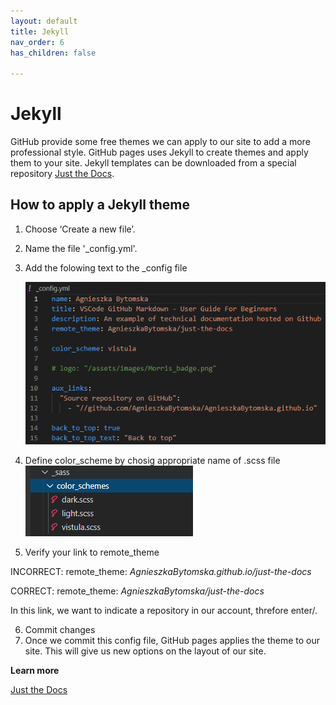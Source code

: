 ```yaml
---
layout: default
title: Jekyll
nav_order: 6
has_children: false

---
```



# Jekyll 

GitHub provide some free themes we can apply to our site to add a more professional style. GitHub pages uses Jekyll to create themes and apply them to your site. Jekyll templates can be downloaded from a special repository [Just the Docs](https://pmarsceill.github.io/just-the-docs/).
 
## How to apply a Jekyll theme

1. Choose ‘Create a new file’.
2. Name the file '_config.yml'.
3. Add the folowing text to the  _config file

   ![](../assets/images/config.png)
4. Define color_scheme by chosig appropriate name of .scss file  
   ![](../assets/images/color%20scheme.png)
5. Verify your link to remote_theme

 INCORRECT: remote_theme: *AgnieszkaBytomska.github.io/just-the-docs*

 CORRECT: remote_theme: *AgnieszkaBytomska/just-the-docs*

In this link, we want to indicate a repository in our account, threfore enter<nazwakonta>/<nazwarepozytorium>. 

6. Commit changes
6. Once we commit this config file, GitHub pages applies the theme to our site. This will give us new options on the layout of our site.

**Learn more**

[Just the Docs](https://pmarsceill.github.io/just-the-docs/docs/customization/)




